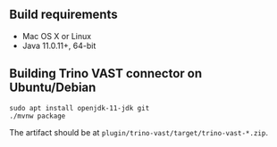## Build requirements

* Mac OS X or Linux
* Java 11.0.11+, 64-bit

## Building Trino VAST connector on Ubuntu/Debian

```
sudo apt install openjdk-11-jdk git
./mvnw package
```

The artifact should be at `plugin/trino-vast/target/trino-vast-*.zip`.
